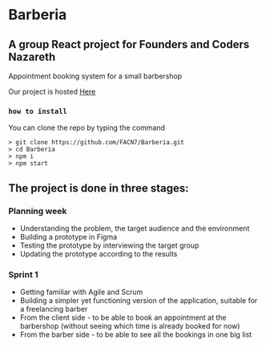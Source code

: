 # Barberia
## A group React project for Founders and Coders Nazareth
Appointment booking system for a small barbershop 

Our project is hosted [Here](https://barberiact.herokuapp.com/)

### `how to install`

You can clone the repo by typing the command

```console
> git clone https://github.com/FACN7/Barberia.git
> cd Barberia
> npm i
> npm start
```

## The project is done in three stages:

### Planning week

* Understanding the problem, the target audience and the environment
* Building a prototype in Figma
* Testing the prototype by interviewing the target group
* Updating the prototype according to the results

### Sprint 1

* Getting familiar with Agile and Scrum
* Building a simpler yet functioning version of the application, suitable for a freelancing barber
 * From the client side - to be able to book an appointment at the barbershop (without seeing which time is already booked for now) 
 * From the barber side - to be able to see all the bookings in one big list

